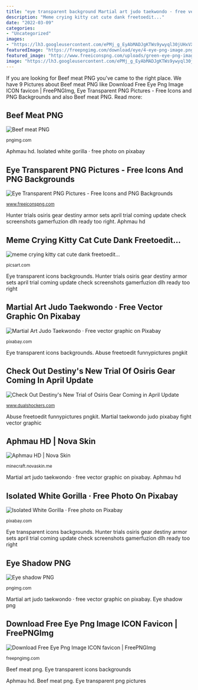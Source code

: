 ```yaml
---
title: "eye transparent background Martial art judo taekwondo · free vector graphic on pixabay"
description: "Meme crying kitty cat cute dank freetoedit..."
date: "2022-03-09"
categories:
- "Uncategorized"
images:
- "https://lh3.googleusercontent.com/ePMj_g_EyAbMADJgKTWs9ywyql30jUHxVXe3aRcwqsNPwBP9XemVODstKO6PJKDT-11VNdKoluuCJIjxs8tw2A=s500"
featuredImage: "https://freepngimg.com/download/eye/4-eye-png-image.png"
featured_image: "http://www.freeiconspng.com/uploads/green-eye-png-image-12.png"
image: "https://lh3.googleusercontent.com/ePMj_g_EyAbMADJgKTWs9ywyql30jUHxVXe3aRcwqsNPwBP9XemVODstKO6PJKDT-11VNdKoluuCJIjxs8tw2A=s500"
---
```


If you are looking for Beef meat PNG you've came to the right place. We have 9 Pictures about Beef meat PNG like Download Free Eye Png Image ICON favicon | FreePNGImg, Eye Transparent PNG Pictures - Free Icons and PNG Backgrounds and also Beef meat PNG. Read more:

## Beef Meat PNG

![Beef meat PNG](https://pngimg.com/uploads/beef/beef_PNG34.png "Check out destiny&#039;s new trial of osiris gear coming in april update")

<small>pngimg.com</small>

Aphmau hd. Isolated white gorilla · free photo on pixabay

## Eye Transparent PNG Pictures - Free Icons And PNG Backgrounds

![Eye Transparent PNG Pictures - Free Icons and PNG Backgrounds](http://www.freeiconspng.com/uploads/green-eye-png-image-12.png "Eye transparent icons backgrounds")

<small>www.freeiconspng.com</small>

Hunter trials osiris gear destiny armor sets april trial coming update check screenshots gamerfuzion dlh ready too right. Aphmau hd

## Meme Crying Kitty Cat Cute Dank Freetoedit...

![meme crying kitty cat cute dank freetoedit...](http://cdn140.picsart.com/233286058048212.png "Isolated white gorilla · free photo on pixabay")

<small>picsart.com</small>

Eye transparent icons backgrounds. Hunter trials osiris gear destiny armor sets april trial coming update check screenshots gamerfuzion dlh ready too right

## Martial Art Judo Taekwondo · Free Vector Graphic On Pixabay

![Martial Art Judo Taekwondo · Free vector graphic on Pixabay](https://cdn.pixabay.com/photo/2014/04/03/10/39/martial-art-311021_640.png "Martial art judo taekwondo · free vector graphic on pixabay")

<small>pixabay.com</small>

Eye transparent icons backgrounds. Abuse freetoedit funnypictures pngkit

## Check Out Destiny&#039;s New Trial Of Osiris Gear Coming In April Update

![Check Out Destiny&#039;s New Trial of Osiris Gear Coming in April Update](http://cdn3.dualshockers.com/wp-content/uploads/2016/04/hunter_too_Ready_Right.png "Check out destiny&#039;s new trial of osiris gear coming in april update")

<small>www.dualshockers.com</small>

Abuse freetoedit funnypictures pngkit. Martial taekwondo judo pixabay fight vector graphic

## Aphmau HD | Nova Skin

![Aphmau HD | Nova Skin](https://lh3.googleusercontent.com/ePMj_g_EyAbMADJgKTWs9ywyql30jUHxVXe3aRcwqsNPwBP9XemVODstKO6PJKDT-11VNdKoluuCJIjxs8tw2A=s500 "Eye transparent icons backgrounds")

<small>minecraft.novaskin.me</small>

Martial art judo taekwondo · free vector graphic on pixabay. Aphmau hd

## Isolated White Gorilla · Free Photo On Pixabay

![Isolated White Gorilla · Free photo on Pixabay](https://cdn.pixabay.com/photo/2015/11/19/05/14/gorilla-1050384_640.png "Eye transparent png pictures")

<small>pixabay.com</small>

Eye transparent icons backgrounds. Hunter trials osiris gear destiny armor sets april trial coming update check screenshots gamerfuzion dlh ready too right

## Eye Shadow PNG

![Eye shadow PNG](https://pngimg.com/uploads/eyeshadow/eyeshadow_PNG91.png "Eye transparent icons backgrounds")

<small>pngimg.com</small>

Martial art judo taekwondo · free vector graphic on pixabay. Eye shadow png

## Download Free Eye Png Image ICON Favicon | FreePNGImg

![Download Free Eye Png Image ICON favicon | FreePNGImg](https://freepngimg.com/download/eye/4-eye-png-image.png "Hunter trials osiris gear destiny armor sets april trial coming update check screenshots gamerfuzion dlh ready too right")

<small>freepngimg.com</small>

Beef meat png. Eye transparent icons backgrounds

Aphmau hd. Beef meat png. Eye transparent png pictures
